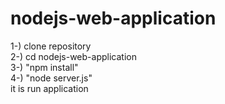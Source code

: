 # nodejs-web-application
1-) clone repository <br>
2-) cd nodejs-web-application<br>
3-) "npm install"<br>
4-) "node server.js" <br>
it is run application 
